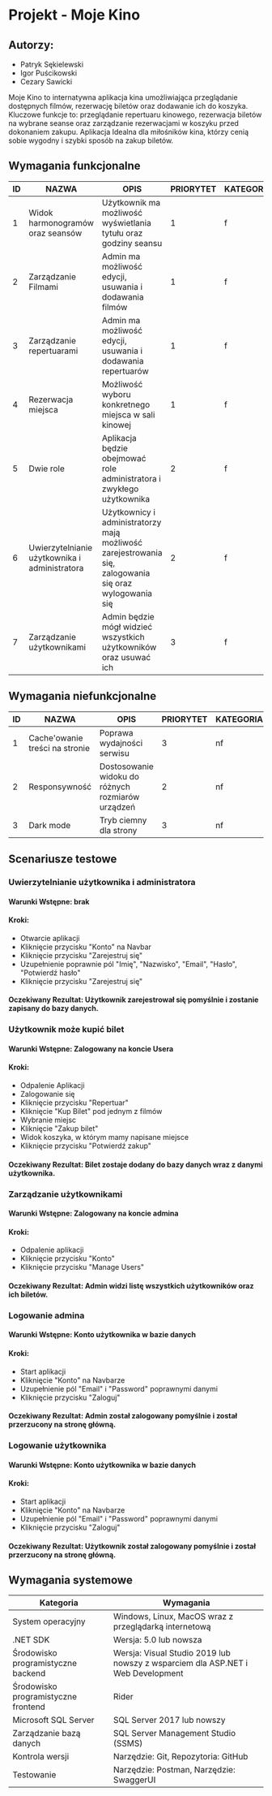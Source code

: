 # Projekt - Moje Kino 


## Autorzy:

- Patryk Sękielewski
- Igor Puścikowski 
- Cezary Sawicki


Moje Kino to internatywna aplikacja kina umożliwiająca przeglądanie dostępnych filmów, rezerwację biletów oraz dodawanie ich do koszyka. Kluczowe funkcje to: przeglądanie repertuaru kinowego, rezerwacja biletów na wybrane seanse oraz zarządzanie rezerwacjami w koszyku przed dokonaniem zakupu. Aplikacja Idealna dla miłośników kina, którzy cenią sobie wygodny i szybki sposób na zakup biletów.

## Wymagania funkcjonalne

| ID  | NAZWA                                                      | OPIS                                                                                      | PRIORYTET | KATEGORIA |
| --- | ---------------------------------------------------------- | ----------------------------------------------------------------------------------------- | --------- | --------- |
| 1   | Widok harmonogramów oraz seansów                           | Użytkownik ma możliwość wyświetlania tytułu oraz godziny seansu                           | 1         | f         |
| 2   | Zarządzanie Filmami                                        | Admin ma możliwość edycji, usuwania i dodawania filmów                                     | 1         | f         |
| 3   | Zarządzanie repertuarami                                   | Admin ma możliwość edycji, usuwania i dodawania repertuarów                                | 1         | f         |
| 4   | Rezerwacja miejsca                                         | Możliwość wyboru konkretnego miejsca w sali kinowej                                       | 1         | f         |
| 5   | Dwie role                                                  | Aplikacja będzie obejmować role administratora i zwykłego użytkownika                      | 2         | f         |
| 6   | Uwierzytelnianie użytkownika i administratora              | Użytkownicy i administratorzy mają możliwość zarejestrowania się, zalogowania się oraz wylogowania się | 2         | f         |
| 7   | Zarządzanie użytkownikami              | Admin będzie mógł widzieć wszystkich użytkowników oraz usuwać ich     | 3         | f         |


## Wymagania niefunkcjonalne

| ID  | NAZWA                                   | OPIS                                                            | PRIORYTET | KATEGORIA |
| --- | --------------------------------------- | --------------------------------------------------------------- | --------- | --------- |
| 1   | Cache'owanie treści na stronie           | Poprawa wydajności serwisu                                       | 3         | nf        |
| 2   | Responsywność                           | Dostosowanie widoku do różnych rozmiarów urządzeń                | 2         | nf        |
| 3  | Dark mode           | Tryb ciemny dla strony                                      | 3         | nf        |

## Scenariusze testowe
   
### Uwierzytelnianie użytkownika i administratora

#### Warunki Wstępne: brak

#### Kroki:
- Otwarcie aplikacji
- Kliknięcie przycisku "Konto" na Navbar
- Kliknięcie przycisku "Zarejestruj się"
- Uzupełnienie poprawnie pól "Imię", "Nazwisko", "Email", "Hasło", "Potwierdź hasło"
- Kliknięcie przycisku "Zarejestruj się"

#### Oczekiwany Rezultat: Użytkownik zarejestrował się pomyślnie i zostanie zapisany do bazy danych.

### Użytkownik może kupić bilet

#### Warunki Wstępne: Zalogowany na koncie Usera

#### Kroki:
- Odpalenie Aplikacji
- Zalogowanie się
- Kliknięcie przycisku "Repertuar"
- Kliknięcie "Kup Bilet" pod jednym z filmów
- Wybranie miejsc
- Kliknięcie "Zakup bilet"
- Widok koszyka, w którym mamy napisane miejsce
- Kliknięcie przycisku "Potwierdź zakup"

#### Oczekiwany Rezultat: Bilet zostaje dodany do bazy danych wraz z danymi użytkownika.

### Zarządzanie użytkownikami

#### Warunki Wstępne: Zalogowany na koncie admina

#### Kroki:
- Odpalenie aplikacji
- Kliknięcie przycisku "Konto"
- Kliknięcie przycisku "Manage Users"

#### Oczekiwany Rezultat: Admin widzi listę wszystkich użytkowników oraz ich biletów.

### Logowanie admina

#### Warunki Wstępne: Konto użytkownika w bazie danych

#### Kroki:
- Start aplikacji
- Kliknięcie "Konto" na Navbarze
- Uzupełnienie pól "Email" i "Password" poprawnymi danymi
- Kliknięcie przycisku "Zaloguj"

#### Oczekiwany Rezultat: Admin został zalogowany pomyślnie i został przerzucony na stronę główną.

### Logowanie użytkownika

#### Warunki Wstępne: Konto użytkownika w bazie danych

#### Kroki:
- Start aplikacji
- Kliknięcie "Konto" na Navbarze
- Uzupełnienie pól "Email" i "Password" poprawnymi danymi
- Kliknięcie przycisku "Zaloguj"

#### Oczekiwany Rezultat: Użytkownik został zalogowany pomyślnie i został przerzucony na stronę główną.

## Wymagania systemowe
| Kategoria                          | Wymagania                                                                                       |
|------------------------------------|-------------------------------------------------------------------------------------------------|
| System operacyjny                  | Windows, Linux, MacOS wraz z przeglądarką internetową                                           |
| .NET SDK                           | Wersja: 5.0 lub nowsza                                                                          |
| Środowisko programistyczne backend | Wersja: Visual Studio 2019 lub nowszy z wsparciem dla ASP.NET i Web Development                 |
| Środowisko programistyczne frontend| Rider                                                                                           |
| Microsoft SQL Server               | SQL Server 2017 lub nowszy                                                                      |
| Zarządzanie bazą danych            | SQL Server Management Studio (SSMS)                                                             |
| Kontrola wersji                    | Narzędzie: Git, Repozytoria: GitHub                                                             |
| Testowanie                         | Narzędzie: Postman, Narzędzie: SwaggerUI                                                        |
